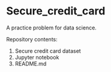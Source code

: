 # Secure_credit_card


A practice problem for data science.

Repository contents:
1. Secure credit card dataset
2. Jupyter notebook 
3. README.md 
